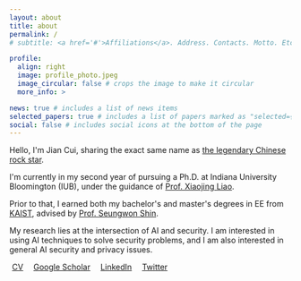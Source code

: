 ```yaml
---
layout: about
title: about
permalink: /
# subtitle: <a href='#'>Affiliations</a>. Address. Contacts. Motto. Etc.

profile:
  align: right
  image: profile_photo.jpeg
  image_circular: false # crops the image to make it circular
  more_info: >

news: true # includes a list of news items
selected_papers: true # includes a list of papers marked as "selected={true}"
social: false # includes social icons at the bottom of the page
---
```


Hello, I'm Jian Cui, sharing the exact same name as [the legendary Chinese rock star](https://en.wikipedia.org/wiki/Cui_Jian).

I'm currently in my second year of pursuing a Ph.D. at Indiana University Bloomington (IUB), under the guidance of [Prof. Xiaojing Liao](https://xiaojingliao.com).

Prior to that, I earned both my bachelor's and master's degrees in EE from [KAIST](https://kaist.ac.kr/en/), advised by [Prof. Seungwon Shin](https://nss.kaist.ac.kr).

My research lies at the intersection of AI and security. I am interested in using AI techniques to solve security problems, and I am also interested in general AI security and privacy issues.

<a href="assets/pdf/CV_Jian.pdf" style="margin-right:.6rem"><i class="fa-regular fa-file" style="margin-right:.3rem"></i>CV</a>
<a href="https://scholar.google.com/citations?user=eepEd2kAAAAJ&hl=en"  target="_blank" style="margin-right:.6rem" ><i class="fa fa-graduation-cap" style="margin-right:.3rem"></i>Google Scholar</a>
<a href="https://www.linkedin.com/in/jian-cui-8638ab194/" target="_blank" style="margin-right:.6rem"><i class="fab fa-linkedin-in" style="margin-right:.3rem"></i>LinkedIn</a>
<a href="https://twitter.com/cuijian0819" target="_blank" style="margin-right:.6rem" ><i class="fab fa-twitter" style="margin-right:.3rem"></i>Twitter</a>